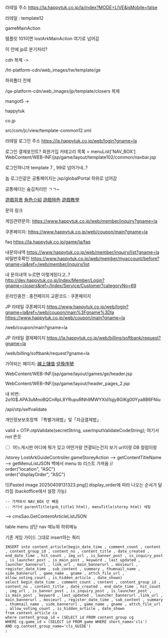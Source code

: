 
라테일 주소
https://la.happytuk.co.jp/la/index?MODE=LIVE&isMobile=false


라테일 : template12



gameMainAction

템플릿 101이면 
lostArkMainAction 여기로 넘어감

이 안에 jp로 분기처리?


cdn 복제 
-> 

/ht-platform-cdn/web_images/tw/template/ge

하위폴더 전체

/qa-platform-cdn/web_images/jp/template/closers 복제



mangot5 ->

happytuk

co.jp

src/com/jc/view/template-common12.xml


라테일 로그인 주소
https://la.happytuk.co.jp/web/login?gname=la

로그인
결제포인트?
회원가입
카테고리 목록 = menuList['NAV_BOX']
WebContent/WEB-INF/jsp/game/layout/template102/common/navbar.jsp

로그인하니까 template 7 , 99로 넘어가네..?


놉 로그인같은 공통페이지는 jsp/globalPortal 하위로 넘어감



공통헤더는 숨김처리만 ㄱㄱ~



<a class="dropdown-item" href="/game/ge/storey">遊戲背景</a> <!--STOREY -->
<a class="dropdown-item" href="/game/ge/classInfo">角色介紹</a>
<a class="dropdown-item" href="/game/ge/features/detail?contentNo=59315">遊戲特色</a> <!-- GUIDE -->
<a class="dropdown-item" href="/game/ge/beginner/detail?contentNo=59302">遊戲教學</a> <!-- BEGINNER -->



문의 링크

게임관련문의:
https://www.happytuk.co.jp/web/member/inquiry?gname=la

쿠폰페이지:
https://www.happytuk.co.jp/web/coupon/main?gname=la


faq
https://la.happytuk.co.jp/game/la/faq

내문의내역
https://www.happytuk.co.jp/web/member/inquiry/list?gname=la
비밀번호확인
https://www.happytuk.co.jp/web/member/myaccount/before?gname=la&ref=/web/member/inquiry/list


내 문의내역 누르면 이렇게된다고..?
http://dev.happytuk.co.jp/Index/Member/Login?gname=closers&ref=/Index/Service/Customer?categoryNo=69

온라인충전 : 충전페이지
교환코드 : 쿠폰페이지



JP 라테일 쿠폰페이지
https://www.happytuk.co.jp/web/login?gname=la&ref=/web/coupon/main%3Fgname%3Dla
https://www.happytuk.co.jp/web/coupon/main?gname=la

/web/coupon/main?gname=la




JP 라테일 결제페이지
https://la.happytuk.co.jp/web/billing/softbank/request?gname=la

/web/billing/softbank/request?gname=la



가야되는 페이지:
<a class="dropdown-item paymentLink" href="https://qa.happytuk.co.jp/web/billing/softbank/request?gname=closers">線上儲值</a>
<a class="dropdown-item couponLink" href="/web/coupon/main?gname=closers">兌換序號</a>



WebContent/WEB-INF/jsp/game/layout/games/ge/header.jsp

WebContent/WEB-INF/jsp/game/layout/header_pages_2.jsp


내 비번:
$2a$10$.APA3uMnoBQCnRpL8YRupuRNh9MWYXId1qjy8GIKg00Yya8B6FNiu

/api/otp/selfvalidate

개인정보보호정책
「특별거래법」및「자금결제법」


valid = OTP.otpValidate(secretString, userInputValidateCodeString); 여기서 not 뜬듯





- [ ] 어느게시판 어디에 뭐가 있고 어떤거랑 연결되는건지 보기
url이랑 DB 컬럼이랑



/storey
LostArkGuideController.gameStoreyAction
--> getContentTitleName
	--> getMenuListJSON 백에서 menu tb 리스트 가져옴 //  
	order("location", "ASC")  
	order("displayOrder", "ASC")
	
![[Pasted image 20250409131323.png]]
	display_order에 따라 나오는 순서가 달라짐 (backoffice에서 설정 가능)
	
	-- 가져와서 NAV_BOX 만 빼옴
	-- 거기서 parentTitle(gnb_title1 html), menuTitle(storey html) 세팅


--> cmsSao.GetContentArticleListJSON






table
menu 상단 nav 메뉴와 하위메뉴




기존 게임 가이드 그대로 insert하는 쿼리
```
INSERT into content_article(begin_date_time , comment_count , content , content_group_id , content_no , content_title , date_created , end_date_time , hit_count , img_url , is_banner_post , is_inquiry_post , is_launcher_post , is_main_post , keyword , last_updated , launcher_bannerurl , link_url , main_bannerurl , movieurl , register_date_time , sub_content , summary , thumnail_name , side_bannerurl , game_name , gname , attch_file_url , allow_voting_count , is_hidden_article , date_shown) 
select begin_date_time , comment_count , content , content_group_id , content_no , content_title , date_created , end_date_time , hit_count , img_url , is_banner_post , is_inquiry_post , is_launcher_post , is_main_post , keyword , last_updated , launcher_bannerurl ,link_url , main_bannerurl , movieurl , register_date_time , sub_content , summary , thumnail_name , side_bannerurl , game_name , gname , attch_file_url , allow_voting_count , is_hidden_article , date_shown 
from content_article ca
where content_group_id = (SELECT id FROM content_group cg
WHERE cg.game_id = (SELECT id FROM game WHERE short_name='cls')
AND cg.content_group_name='cls_GUIDE')
;
```



